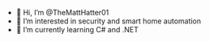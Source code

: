 - 👋 Hi, I’m @TheMattHatter01
- 👀 I’m interested in security and smart home automation
- 🌱 I’m currently learning C# and .NET
